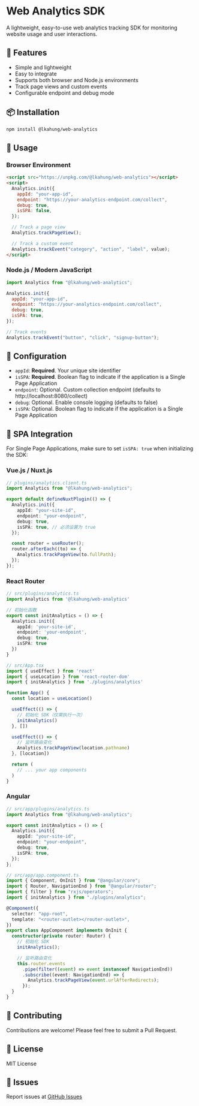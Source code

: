 # Web Analytics SDK

A lightweight, easy-to-use web analytics tracking SDK for monitoring website usage and user interactions.

## 🚀 Features

- Simple and lightweight
- Easy to integrate
- Supports both browser and Node.js environments
- Track page views and custom events
- Configurable endpoint and debug mode

## 📦 Installation

```bash
npm install @lkahung/web-analytics
```

## 🔧 Usage

### Browser Environment

```html
<script src="https://unpkg.com/@lkahung/web-analytics"></script>
<script>
  Analytics.init({
    appId: "your-app-id",
    endpoint: "https://your-analytics-endpoint.com/collect",
    debug: true,
    isSPA: false,
  });

  // Track a page view
  Analytics.trackPageView();

  // Track a custom event
  Analytics.trackEvent("category", "action", "label", value);
</script>
```

### Node.js / Modern JavaScript

```javascript
import Analytics from "@lkahung/web-analytics";

Analytics.init({
  appId: "your-app-id",
  endpoint: "https://your-analytics-endpoint.com/collect",
  debug: true,
  isSPA: true,
});

// Track events
Analytics.trackEvent("button", "click", "signup-button");
```

## 📝 Configuration

- `appId`: **Required**. Your unique site identifier
- `isSPA`: **Required**. Boolean flag to indicate if the application is a Single Page Application
- `endpoint`: Optional. Custom collection endpoint (defaults to http://localhost:8080/collect)
- `debug`: Optional. Enable console logging (defaults to false)
- `isSPA`: Optional. Boolean flag to indicate if the application is a Single Page Application

## 🔄 SPA Integration

For Single Page Applications, make sure to set `isSPA: true` when initializing the SDK:

### Vue.js / Nuxt.js

```typescript
// plugins/analytics.client.ts
import Analytics from "@lkahung/web-analytics";

export default defineNuxtPlugin(() => {
  Analytics.init({
    appId: "your-site-id",
    endpoint: "your-endpoint",
    debug: true,
    isSPA: true, // 必须设置为 true
  });

  const router = useRouter();
  router.afterEach((to) => {
    Analytics.trackPageView(to.fullPath);
  });
});
```

### React Router

```typescript
// src/plugins/analytics.ts
import Analytics from '@lkahung/web-analytics'

// 初始化函数
export const initAnalytics = () => {
  Analytics.init({
    appId: 'your-site-id',
    endpoint: 'your-endpoint',
    debug: true,
    isSPA: true
  })
}

// src/App.tsx
import { useEffect } from 'react'
import { useLocation } from 'react-router-dom'
import { initAnalytics } from './plugins/analytics'

function App() {
  const location = useLocation()

  useEffect(() => {
    // 初始化 SDK（仅需执行一次）
    initAnalytics()
  }, [])

  useEffect(() => {
    // 监听路由变化
    Analytics.trackPageView(location.pathname)
  }, [location])

  return (
    // ... your app components
  )
}
```

### Angular

```typescript
// src/app/plugins/analytics.ts
import Analytics from "@lkahung/web-analytics";

export const initAnalytics = () => {
  Analytics.init({
    appId: "your-site-id",
    endpoint: "your-endpoint",
    debug: true,
    isSPA: true,
  });
};

// src/app/app.component.ts
import { Component, OnInit } from "@angular/core";
import { Router, NavigationEnd } from "@angular/router";
import { filter } from "rxjs/operators";
import { initAnalytics } from "./plugins/analytics";

@Component({
  selector: "app-root",
  template: "<router-outlet></router-outlet>",
})
export class AppComponent implements OnInit {
  constructor(private router: Router) {
    // 初始化 SDK
    initAnalytics();

    // 监听路由变化
    this.router.events
      .pipe(filter((event) => event instanceof NavigationEnd))
      .subscribe((event: NavigationEnd) => {
        Analytics.trackPageView(event.urlAfterRedirects);
      });
  }
}
```

## 🤝 Contributing

Contributions are welcome! Please feel free to submit a Pull Request.

## 📄 License

MIT License

## 🐛 Issues

Report issues at [GitHub Issues](https://github.com/laungkahung/web-analytics/issues)
